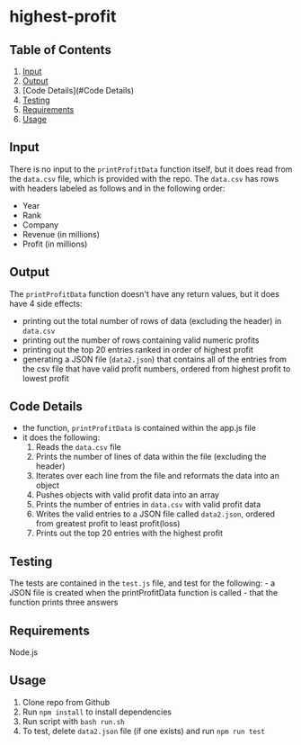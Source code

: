 # highest-profit

## Table of Contents
  1. [Input](#Input)
  2. [Output](#Output)
  3. [Code Details](#Code Details)
  4. [Testing](#Testing)
  5. [Requirements](#Requirements)
  6. [Usage](#Usage)

## Input

There is no input to the ```printProfitData``` function itself, but it does read from the ```data.csv``` file, which is provided with the repo. The ```data.csv``` has rows with headers labeled as follows and in the following order:
  - Year
  - Rank
  - Company
  - Revenue (in millions)
  - Profit (in millions)

## Output

The ```printProfitData``` function doesn't have any return values, but it does have 4 side effects:
   - printing out the total number of rows of data (excluding the header) in ```data.csv```
   - printing out the number of rows containing valid numeric profits
   - printing out the top 20 entries ranked in order of highest profit
   - generating a JSON file (```data2.json```) that contains all of the entries from the csv file that have valid profit numbers, ordered from highest profit to lowest profit

## Code Details

  - the function, ```printProfitData``` is contained within the app.js file
  - it does the following:
    1. Reads the ```data.csv``` file
    2. Prints the number of lines of data within the file (excluding the header)
    3. Iterates over each line from the file and reformats the data into an object
    4. Pushes objects with valid profit data into an array
    5. Prints the number of entries in ```data.csv``` with valid profit data
    6. Writes the valid entries to a JSON file called ```data2.json```, ordered from greatest profit to least profit(loss)
    7. Prints out the top 20 entries with the highest profit

## Testing

  The tests are contained in the ```test.js``` file, and test for the following:
    - a JSON file is created when the printProfitData function is called
    - that the function prints three answers

## Requirements

  Node.js

## Usage

  1. Clone repo from Github
  2. Run ```npm install``` to install dependencies
  3. Run script with ```bash run.sh```
  4. To test, delete ```data2.json``` file (if one exists) and run ```npm run test```



